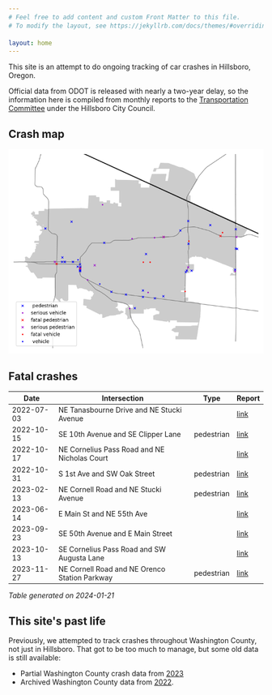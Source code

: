 ```yaml
---
# Feel free to add content and custom Front Matter to this file.
# To modify the layout, see https://jekyllrb.com/docs/themes/#overriding-theme-defaults

layout: home
---
```


This site is an attempt to do ongoing tracking of car crashes in Hillsboro, Oregon.

Official data from ODOT is released with nearly a two-year delay, so the information here is compiled from  monthly reports to the [Transportation Committee](https://www.hillsboro-oregon.gov/our-city/commissions-committees-boards) under the Hillsboro City Council.

## Crash map

![Hillsboro crash map](hillsboro_crashes.png)


## Fatal crashes

| Date | Intersection | Type | Report |
| --- | --- | --- | --- |
| 2022-07-03 | NE Tanasbourne Drive and NE Stucki Avenue |  | [link](https://hillsboro-oregon.civicweb.net/document/46501/TC%20Crash%20Report%20Memo%207.21.pdf) |
| 2022-10-15 | SE 10th Avenue and SE Clipper Lane | pedestrian | [link](https://hillsboro-oregon.civicweb.net/document/50837/TC%20Crash%20Report%20Memo%2010.15.22.pdf) |
| 2022-10-17 | NE Cornelius Pass Road and NE Nicholas Court |  | [link](https://hillsboro-oregon.civicweb.net/document/51927/TC%20Crash%20Report%20Memo%2011.9.22.pdf) |
| 2022-10-31 | S 1st Ave and SW Oak Street | pedestrian | [link](https://hillsboro-oregon.civicweb.net/document/51927/TC%20Crash%20Report%20Memo%2011.9.22.pdf) |
| 2023-02-13 | NE Cornell Road and NE Stucki Avenue | pedestrian | [link](https://hillsboro-oregon.civicweb.net/document/57390/TC%20Crash%20Report%20Memo%204.25.23.pdf) |
| 2023-06-14 | E Main St and NE 55th Ave |  | [link](https://hillsboro-oregon.civicweb.net/document/60479/TC%20Crash%20Report%20Memo%207.25.23.pdf) |
| 2023-09-23 | SE 50th Avenue and E Main Street |  | [link](https://hillsboro-oregon.civicweb.net/document/164356/TC%20Crash%20Report%20Memo%2010.24.23.pdf) |
| 2023-10-13 | SE Cornelius Pass Road and SW Augusta Lane |  | [link](https://hillsboro-oregon.civicweb.net/document/164356/TC%20Crash%20Report%20Memo%2010.24.23.pdf) |
| 2023-11-27 | NE Cornell Road and NE Orenco Station Parkway | pedestrian | [link](https://hillsboro-oregon.civicweb.net/document/232854/TC%20Crash%20Report%20Memo%201.23.24.pdf) |

*Table generated on 2024-01-21*

## This site's past life

Previously, we attempted to track crashes throughout Washington County, not just in Hillsboro. That got to be too much to manage, but some old data is still available:

- Partial Washington County crash data from [2023](washington-county/)
- Archived Washington County data from [2022](washington-county/fatalities2022/).
